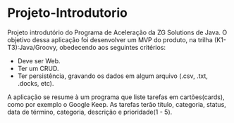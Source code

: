 # Projeto-Introdutorio
Projeto introdutório do Programa de Aceleração da ZG Solutions de Java.
  O objetivo dessa aplicação foi desenvolver um MVP do produto, na trilha (K1-T3):Java/Groovy, obedecendo aos seguintes critérios:
   - Deve ser Web.
   - Ter um CRUD.
   - Ter persistência, gravando os dados em algum arquivo (.csv, .txt, .docks, etc).

A aplicação se resume à um programa que liste tarefas em cartões(cards), como por exemplo o Google Keep. As tarefas terão título, categoria, status, data de término, categoria, descrição e prioridade(1 - 5). 
